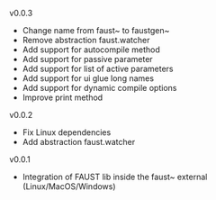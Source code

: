v0.0.3
- Change name from faust~ to faustgen~
- Remove abstraction faust.watcher
- Add support for autocompile method
- Add support for passive parameter
- Add support for list of active parameters
- Add support for ui glue long names
- Add support for dynamic compile options
- Improve print method

v0.0.2
- Fix Linux dependencies
- Add abstraction faust.watcher

v0.0.1
- Integration of FAUST lib inside the faust~ external (Linux/MacOS/Windows)
